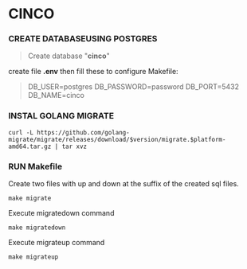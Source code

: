 # CINCO
### CREATE DATABASEUSING POSTGRES
> Create database "**cinco**"

create file **.env** then fill these to configure Makefile:
>DB_USER=postgres
DB_PASSWORD=password
DB_PORT=5432
DB_NAME=cinco


### INSTAL GOLANG MIGRATE
```shell
curl -L https://github.com/golang-migrate/migrate/releases/download/$version/migrate.$platform-amd64.tar.gz | tar xvz
```

### RUN Makefile
Create two files with up and down at the suffix of the created sql files.
```shell
make migrate
```
Execute migratedown command
```shell
make migratedown
```
Execute migrateup command
```shell
make migrateup
```

